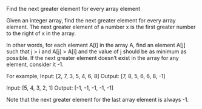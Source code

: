 
Find the next greater element for every array element

Given an integer array, find the next greater element for every array element. The next greater element of a number x is the first greater number to the right of x in the array.

In other words, for each element A[i] in the array A, find an element A[j] such that j > i and A[j] > A[i] and the value of j should be as minimum as possible. If the next greater element doesn’t exist in the array for any element, consider it -1.

 
For example,
Input:  [2, 7, 3, 5, 4, 6, 8]
Output: [7, 8, 5, 6, 6, 8, -1]
 
 
Input:  [5, 4, 3, 2, 1]
Output: [-1, -1, -1, -1, -1]
 
 
Note that the next greater element for the last array element is always -1. 